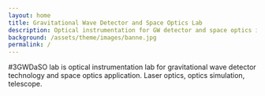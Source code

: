 ```yaml
---
layout: home
title: Gravitational Wave Detector and Space Optics Lab
description: Optical instrumentation for GW detector and space optics in Yonsei University
background: /assets/theme/images/banne.jpg
permalink: /
---
```


#3GWDaSO lab is optical instrumentation lab for gravitational wave detector technology and space optics application. Laser optics, optics simulation, telescope.

